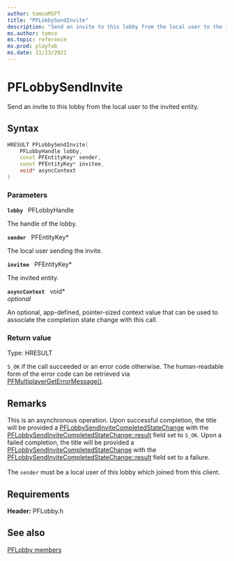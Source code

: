 ```yaml
---
author: tomcoMSFT
title: "PFLobbySendInvite"
description: "Send an invite to this lobby from the local user to the invited entity."
ms.author: tomco
ms.topic: reference
ms.prod: playfab
ms.date: 11/23/2021
---
```


# PFLobbySendInvite  

Send an invite to this lobby from the local user to the invited entity.  

## Syntax  
  
```cpp
HRESULT PFLobbySendInvite(  
    PFLobbyHandle lobby,  
    const PFEntityKey* sender,  
    const PFEntityKey* invitee,  
    void* asyncContext  
)  
```  
  
### Parameters  
  
**`lobby`** &nbsp; PFLobbyHandle  
  
The handle of the lobby.  
  
**`sender`** &nbsp; PFEntityKey*  
  
The local user sending the invite.  
  
**`invitee`** &nbsp; PFEntityKey*  
  
The invited entity.  
  
**`asyncContext`** &nbsp; void*  
*optional*  
  
An optional, app-defined, pointer-sized context value that can be used to associate the completion state change with this call.  
  
  
### Return value
Type: HRESULT
  
```S_OK``` if the call succeeded or an error code otherwise. The human-readable form of the error code can be retrieved via [PFMultiplayerGetErrorMessage()](../../pfmultiplayer/functions/pfmultiplayergeterrormessage.md).
  
## Remarks  
  
This is an asynchronous operation. Upon successful completion, the title will be provided a [PFLobbySendInviteCompletedStateChange](../structs/pflobbysendinvitecompletedstatechange.md) with the [PFLobbySendInviteCompletedStateChange::result](../structs/pflobbysendinvitecompletedstatechange.md) field set to ```S_OK```. Upon a failed completion, the title will be provided a [PFLobbySendInviteCompletedStateChange](../structs/pflobbysendinvitecompletedstatechange.md) with the [PFLobbySendInviteCompletedStateChange::result](../structs/pflobbysendinvitecompletedstatechange.md) field set to a failure. <br /><br /> The `sender` must be a local user of this lobby which joined from this client.
  
## Requirements  
  
**Header:** PFLobby.h
  
## See also  
[PFLobby members](../pflobby_members.md)  

  
  
